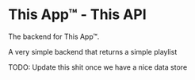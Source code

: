 
# This App™ - This API

The backend for This App™.

A very simple backend that returns a simple playlist

TODO: Update this shit once we have a nice data store
